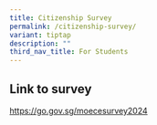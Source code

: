 ```yaml
---
title: Citizenship Survey
permalink: /citizenship-survey/
variant: tiptap
description: ""
third_nav_title: For Students
---
```

<h2>Link to survey</h2>
<p></p>
<p><a href="https://go.gov.sg/moecesurvey2024" rel="noopener noreferrer nofollow" target="_blank">https://go.gov.sg/moecesurvey2024</a>
</p>